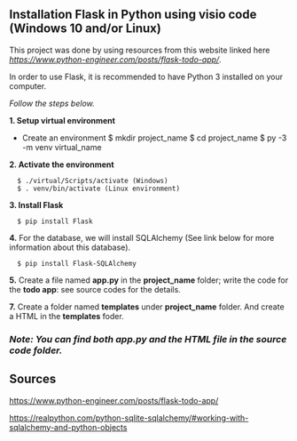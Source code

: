 ## Installation Flask in Python using visio code (Windows 10 and/or Linux)

This project was done by using resources from this website linked here *https://www.python-engineer.com/posts/flask-todo-app/*.

In order to use Flask, it is recommended to have Python 3 installed on your computer.

*Follow the steps below.*

**1. Setup virtual environment**

   * Create an environment 
      $ mkdir project_name
      $ cd project_name
      $ py -3 -m venv virtual_name

**2. Activate the environment**

      $ ./virtual/Scripts/activate (Windows)
      $ . venv/bin/activate (Linux environment)
      
**3. Install Flask**
      
      $ pip install Flask
      
**4.** For the database, we will install SQLAlchemy (See link below for more information about this database).

      $ pip install Flask-SQLAlchemy

**5.** Create a file named **app.py** in the **project_name** folder; write the code for the **todo app**: see source codes for the details.

**7.** Create a folder named **templates** under **project_name** folder. And create a HTML in the **templates** foder.  

### ***Note:** You can find both **app.py** and the HTML file in the source code folder.*


## **Sources**

  https://www.python-engineer.com/posts/flask-todo-app/
 
  https://realpython.com/python-sqlite-sqlalchemy/#working-with-sqlalchemy-and-python-objects




